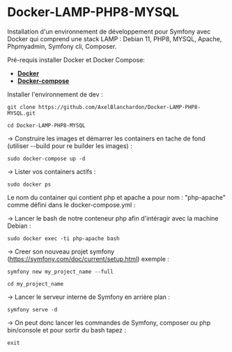 # Docker-LAMP-PHP8-MYSQL
Installation d'un environnement de développement pour Symfony avec Docker qui comprend une stack LAMP : Debian 11, PHP8, MYSQL, Apache, Phpmyadmin, Symfony cli, Composer.

Pré-requis installer Docker et Docker Compose:
- **[Docker](https://docs.docker.com/get-docker/)**
- **[Docker-compose](https://docs.docker.com/compose/install/)**

Installer l'environnement de dev :
```
git clone https://github.com/AxelBlanchardon/Docker-LAMP-PHP8-MYSQL.git
```
```
cd Docker-LAMP-PHP8-MYSQL
```
→ Construire les images et démarrer les containers en tache de fond (utiliser --build pour re builder les images) :
```
sudo docker-compose up -d
```
→ Lister vos containers actifs :
```
sudo docker ps 
```
Le nom du container qui contient php et apache a pour nom : "php-apache" comme défini dans le docker-compose.yml  :

→ Lancer le bash de notre conteneur php afin d'intéragir avec la machine Debian :
```
sudo docker exec -ti php-apache bash
```
→ Creer son nouveau projet symfony (https://symfony.com/doc/current/setup.html) exemple :
```
symfony new my_project_name --full
```
```
cd my_project_name
```
→ Lancer le serveur interne de Symfony en arrière plan :
```
symfony serve -d
```
→ On peut donc lancer les commandes de Symfony, composer ou php bin/console et pour sortir du bash tapez : 
```
exit
```
